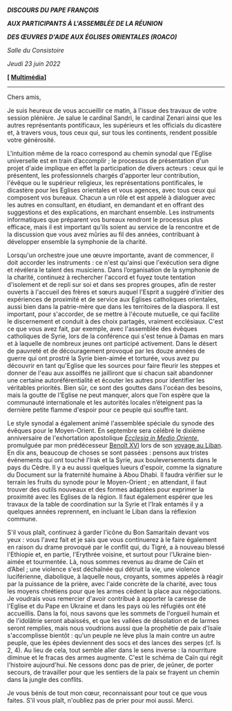 ***DISCOURS DU PAPE FRANÇOIS***

***AUX PARTICIPANTS À L'ASSEMBLÉE DE LA RÉUNION***

***DES ŒUVRES D'AIDE AUX ÉGLISES ORIENTALES (ROACO)***

*Salle du Consistoire*

*Jeudi 23 juin 2022*

**[ [Multimédia](http://w2.vatican.va/content/francesco/fr/events/event.dir.html/content/vaticanevents/fr/2022/6/23/roaco.html)]**

___________________________________

Chers amis,

Je suis heureux de vous accueillir ce matin, à l'issue des travaux de votre session plénière. Je salue le cardinal Sandri, le cardinal Zenari ainsi que les autres représentants pontificaux, les supérieurs et les officials du dicastère et, à travers vous, tous ceux qui, sur tous les continents, rendent possible votre générosité.

L'intuition même de la roaco correspond au chemin synodal que l'Eglise universelle est en train d’accomplir ; le processus de présentation d'un projet d'aide implique en effet la participation de divers acteurs : ceux qui le présentent, les professionnels chargés d'apporter leur contribution, l'évêque ou le supérieur religieux, les représentations pontificales, le dicastère pour les Eglises orientales et vous agences, avec tous ceux qui composent vos bureaux. Chacun a un rôle et est appelé à dialoguer avec les autres en consultant, en étudiant, en demandant et en offrant des suggestions et des explications, en marchant ensemble. Les instruments informatiques que préparent vos bureaux rendront le processus plus efficace, mais il est important qu'ils soient au service de la rencontre et de la discussion que vous avez mûries au fil des années, contribuant à développer ensemble la symphonie de la charité.

Lorsqu'un orchestre joue une œuvre importante, avant de commencer, il doit accorder les instruments : ce n'est qu'ainsi que l'exécution sera digne et révélera le talent des musiciens. Dans l’organisation de la symphonie de la charité, continuez à rechercher l'accord et fuyez toute tentation d'isolement et de repli sur soi et dans ses propres groupes, afin de rester ouverts à l'accueil des frères et sœurs auquel l'Esprit a suggéré d’initier des expériences de proximité et de service aux Eglises catholiques orientales, aussi bien dans la patrie-mère que dans les territoires de la diaspora. Il est important, pour s'accorder, de se mettre à l'écoute mutuelle, ce qui facilite le discernement et conduit à des choix partagés, vraiment ecclésiaux. C'est ce que vous avez fait, par exemple, avec l'assemblée des évêques catholiques de Syrie, lors de la conférence qui s'est tenue à Damas en mars et à laquelle de nombreux jeunes ont participé activement. Dans le désert de pauvreté et de découragement provoqué par les douze années de guerre qui ont prostré la Syrie bien-aimée et torturée, vous avez pu découvrir en tant qu'Eglise que les sources pour faire fleurir les steppes et donner de l'eau aux assoiffés ne jailliront que si chacun sait abandonner une certaine autoréférentialité et écouter les autres pour identifier les véritables priorités. Bien sûr, ce sont des gouttes dans l'océan des besoins, mais la goutte de l'Eglise ne peut manquer, alors que l’on espère que la communauté internationale et les autorités locales n’éteignent pas la dernière petite flamme d'espoir pour ce peuple qui souffre tant.

Le style synodal a également animé l'assemblée spéciale du synode des évêques pour le Moyen-Orient. En septembre sera célébré le dixième anniversaire de l'exhortation apostolique *[Ecclesia in Medio Oriente](https://www.vatican.va/content/benedict-xvi/fr/apost_exhortations/documents/hf_ben-xvi_exh_20120914_ecclesia-in-medio-oriente.html)*, promulguée par mon prédécesseur [Benoît XVI](https://www.vatican.va/content/benedict-xvi/fr.html) lors de son [voyage au Liban](https://www.vatican.va/content/benedict-xvi/fr/travels/2012/outside/documents/libano.html). En dix ans, beaucoup de choses se sont passées : pensons aux tristes événements qui ont touché l'Irak et la Syrie, aux bouleversements dans le pays du Cèdre. Il y a eu aussi quelques lueurs d'espoir, comme la signature du Document sur la fraternité humaine à Abou Dhabi. Il faudra vérifier sur le terrain les fruits du synode pour le Moyen-Orient ; en attendant, il faut trouver des outils nouveaux et des formes adaptées pour exprimer la proximité avec les Eglises de la région. Il faut également espérer que les travaux de la table de coordination sur la Syrie et l'Irak entamés il y a quelques années reprennent, en incluant le Liban dans la réflexion commune.

S'il vous plaît, continuez à garder l'icône du Bon Samaritain devant vos yeux : vous l'avez fait et je sais que vous continuerez à le faire également en raison du drame provoqué par le conflit qui, du Tigré, a à nouveau blessé l'Ethiopie et, en partie, l'Erythrée voisine, et surtout pour l'Ukraine bien- aimée et tourmentée. Là, nous sommes revenus au drame de Caïn et d’Abel ; une violence s'est déchaînée qui détruit la vie, une violence luciférienne, diabolique, à laquelle nous, croyants, sommes appelés à réagir par la puissance de la prière, avec l'aide concrète de la charité, avec tous les moyens chrétiens pour que les armes cèdent la place aux négociations. Je voudrais vous remercier d'avoir contribué à apporter la caresse de l'Eglise et du Pape en Ukraine et dans les pays où les réfugiés ont été accueillis. Dans la foi, nous savons que les sommets de l'orgueil humain et de l'idolâtrie seront abaissés, et que les vallées de désolation et de larmes seront remplies, mais nous voudrions aussi que la prophétie de paix d'Isaïe s'accomplisse bientôt : qu'un peuple ne lève plus la main contre un autre peuple, que les épées deviennent des socs et des lances des serpes (cf. Is 2, 4). Au lieu de cela, tout semble aller dans le sens inverse : la nourriture diminue et le fracas des armes augmente. C'est le schéma de Caïn qui régit l'histoire aujourd'hui. Ne cessons donc pas de prier, de jeûner, de porter secours, de travailler pour que les sentiers de la paix se frayent un chemin dans la jungle des conflits.

Je vous bénis de tout mon cœur, reconnaissant pour tout ce que vous faites. S'il vous plaît, n'oubliez pas de prier pour moi aussi. Merci.